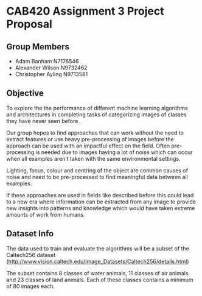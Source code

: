 # CAB420 Assignment 3 Project Proposal

## Group Members

* Adam Banham N7176546
* Alexander Wilson N9732462
* Christopher Ayling N9713581

## Objective 

To explore the the performance of different machine learning algorithms and architectures in
completing tasks of categorizing images of classes they have never seen before.

Our group hopes to find approaches that can work without the need to extract features or use heavy pre-processing of images before the approach can be used with an impactful effect on the field. 
Often pre-processing is needed due to images having a lot of noise which can occur when all examples aren’t taken with the same environmental settings. 

Lighting, focus, colour and centring of the object are common causes of noise and need to be pre-processed to find meaningful data between all examples.

If these approaches are used in fields like described before this could lead to a new era where information can be extracted from any image to provide new insights into patterns and knowledge which would have taken extreme amounts of work from humans.


## Dataset Info

The data used to train and evaluate the algorithms will be a subset of the Caltech256 dataset
(http://www.vision.caltech.edu/Image_Datasets/Caltech256/details.html)

The subset contains 8 classes of water animals, 11 classes of air animals and 23 classes of
land animals. Each of these classes contains a minimum of 80 images each.
